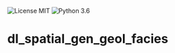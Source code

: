 ![License MIT](https://img.shields.io/badge/license-CC4.0-blue.svg)
![Python 3.6](https://img.shields.io/badge/python-3.6-green.svg)

# dl_spatial_gen_geol_facies
